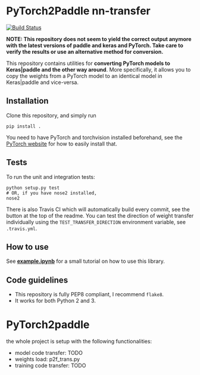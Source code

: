 # PyTorch2Paddle nn-transfer

[![Build Status](https://travis-ci.org/Joejiong/PyTorch2paddle.svg?branch=master)](https://travis-ci.org/github/Joejiong/PyTorch2paddle)

**NOTE: This repository does not seem to yield the correct output anymore with the latest versions of paddle and keras and PyTorch. Take care to verify the results or use an alternative method for conversion.**

This repository contains utilities for **converting PyTorch models to Keras|paddle and the other way around**. More specifically, it allows you to copy the weights from a PyTorch model to an identical model in Keras|paddle and vice-versa.


## Installation
Clone this repository, and simply run

```
pip install .
```

You need to have PyTorch and torchvision installed beforehand, see the [PyTorch website](https://www.pytorch.org) for how to easily install that.

## Tests

To run the unit and integration tests:

```
python setup.py test
# OR, if you have nose2 installed,
nose2
```

There is also Travis CI which will automatically build every commit, see the button at the top of the readme. You can test the direction of weight transfer individually using the `TEST_TRANSFER_DIRECTION` environment variable, see `.travis.yml`.

## How to use

See [**example.ipynb**](example.ipynb) for a small tutorial on how to use this library.

## Code guidelines

* This repository is fully PEP8 compliant, I recommend `flake8`.
* It works for both Python 2 and 3.
# PyTorch2paddle

the whole project is setup with the following functionalities:

- model code transfer: TODO
- weights load: p2f_trans.py
- training code transfer: TODO
